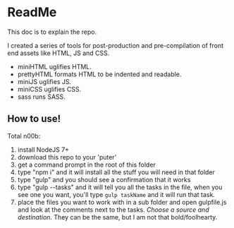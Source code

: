 # ReadMe

This doc is to explain the repo.

I created a series of tools for post-production and pre-compilation of front end assets like HTML, JS and CSS.

 - miniHTML uglifies HTML.
 - prettyHTML formats HTML to be indented and readable.
 - miniJS uglifies JS.
 - miniCSS uglifies CSS.
 - sass runs SASS.


## How to use!

Total n00b:
1) install NodeJS 7+
2) download this repo to your 'puter'
3) get a command prompt in the root of this folder
4) type "npm i" and it will install all the stuff you will need in that folder
5) type "gulp" and you should see a confirmation that it works
6) type "gulp --tasks" and it will tell you all the tasks in the file, when you see one you want, you'll type `gulp taskName` and it will run that task.
7) place the files you want to work with in a sub folder and open gulpfile.js and look at the comments next to the tasks. *Choose a source and destination*. They can be the same, but I am not that bold/foolhearty.

